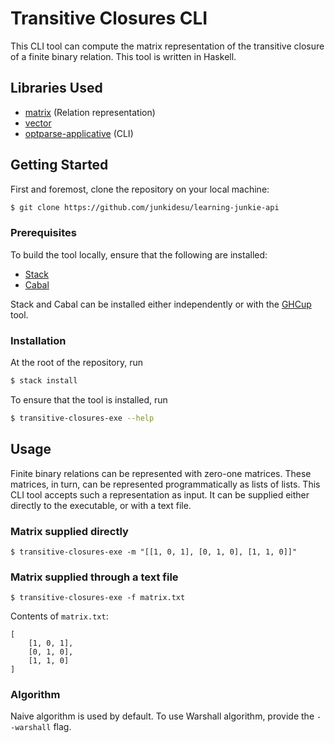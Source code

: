 # Transitive Closures CLI

This CLI tool can compute the matrix representation of the transitive closure of a finite binary relation. This tool is written in Haskell.

## Libraries Used

- [matrix](https://hackage.haskell.org/package/matrix) (Relation representation)
- [vector](https://hackage.haskell.org/package/vector)
- [optparse-applicative](https://hackage.haskell.org/package/optparse-applicative) (CLI)

## Getting Started

First and foremost, clone the repository on your local machine:

```sh
$ git clone https://github.com/junkidesu/learning-junkie-api
```

### Prerequisites

To build the tool locally, ensure that the following are installed:

- [Stack](https://docs.haskellstack.org/en/stable/)
- [Cabal](https://cabal.readthedocs.io/en/stable/)

Stack and Cabal can be installed either independently or with the [GHCup](https://www.haskell.org/ghcup/) tool.

### Installation

At the root of the repository, run

```sh
$ stack install
```

To ensure that the tool is installed, run

```sh
$ transitive-closures-exe --help
```

## Usage

Finite binary relations can be represented with zero-one matrices. These matrices, in turn, can be represented programmatically as lists of lists. This CLI tool accepts such a representation as input. It can be supplied either directly to the executable, or with a text file.

### Matrix supplied directly

```
$ transitive-closures-exe -m "[[1, 0, 1], [0, 1, 0], [1, 1, 0]]"
```

### Matrix supplied through a text file

```
$ transitive-closures-exe -f matrix.txt
```

Contents of `matrix.txt`:

```
[
    [1, 0, 1],
    [0, 1, 0],
    [1, 1, 0]
]
```

### Algorithm

Naive algorithm is used by default. To use Warshall algorithm, provide the `--warshall` flag.
